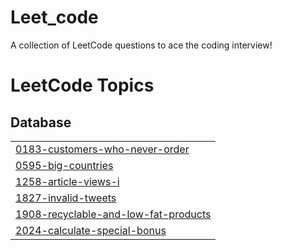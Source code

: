 # Leet_code
A collection of LeetCode questions to ace the coding interview!

<!---LeetCode Topics Start-->
# LeetCode Topics
## Database
|  |
| ------- |
| [0183-customers-who-never-order](https://github.com/Abinayak03/Leet_code/tree/master/0183-customers-who-never-order) |
| [0595-big-countries](https://github.com/Abinayak03/Leet_code/tree/master/0595-big-countries) |
| [1258-article-views-i](https://github.com/Abinayak03/Leet_code/tree/master/1258-article-views-i) |
| [1827-invalid-tweets](https://github.com/Abinayak03/Leet_code/tree/master/1827-invalid-tweets) |
| [1908-recyclable-and-low-fat-products](https://github.com/Abinayak03/Leet_code/tree/master/1908-recyclable-and-low-fat-products) |
| [2024-calculate-special-bonus](https://github.com/Abinayak03/Leet_code/tree/master/2024-calculate-special-bonus) |
<!---LeetCode Topics End-->

